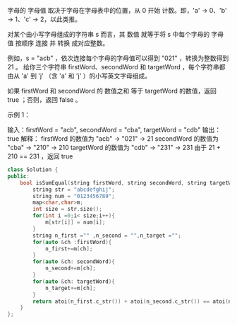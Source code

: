 字母的 字母值 取决于字母在字母表中的位置，从 0 开始 计数。即，'a' -> 0、'b' -> 1、'c' -> 2，以此类推。

对某个由小写字母组成的字符串 s 而言，其 数值 就等于将 s 中每个字母的 字母值 按顺序 连接 并 转换 成对应整数。

例如，s = "acb" ，依次连接每个字母的字母值可以得到 "021" ，转换为整数得到 21 。
给你三个字符串 firstWord、secondWord 和 targetWord ，每个字符串都由从 'a' 到 'j' （含 'a' 和 'j' ）的小写英文字母组成。

如果 firstWord 和 secondWord 的 数值之和 等于 targetWord 的数值，返回 true ；否则，返回 false 。

 

示例 1：

输入：firstWord = "acb", secondWord = "cba", targetWord = "cdb"
输出：true
解释：
firstWord 的数值为 "acb" -> "021" -> 21
secondWord 的数值为 "cba" -> "210" -> 210
targetWord 的数值为 "cdb" -> "231" -> 231
由于 21 + 210 == 231 ，返回 true

```C++
class Solution {
public:
    bool isSumEqual(string firstWord, string secondWord, string targetWord) {
        string str = "abcdefghij";
        string num = "0123456789";
        map<char,char>m;
        int size = str.size();
        for(int i =0;i< size;i++){
            m[str[i]] = num[i];
        }
        string n_first ="" ,n_second = "",n_target ="";
        for(auto &ch :firstWord){
            n_first+=m[ch];
        }
        for(auto &ch: secondWord){
            n_second+=m[ch];
        }
        for(auto &ch: targetWord){
            n_target+=m[ch];
        }
        return atoi(n_first.c_str()) + atoi(n_second.c_str()) == atoi(n_target.c_str()); 
    }
};
```